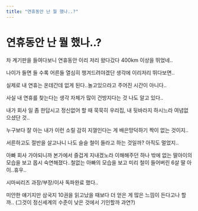 ```yaml
---
title: "연휴동안 난 뭘 했나..?"
---
```

# 연휴동안 난 뭘 했나..?

차 계기판을 들여다보니 연휴동안 이리 저리 왔다갔다 400km 이상을 뛰었네..

나이가 들면 들 수록 어른들 열심히 챙겨드려야겠단 생각에 이리저리 뛰다보면..

실제로 내 연휴는 온데간데 없게 된다..놀고있으라고 주어진 시간이 아니다..

사실 내 연휴를 찾는다는 생각 자체가 많이 건방지다는 것 나도 알고 있다..

내가 회사 일 좀 한답시고 정신없어 할 때 묵묵히 우리집, 내 뒷바라지 하시느라 여념없으셨단 것..

누구보다 잘 아는 내가 이런 소릴 감히 지껄인다는 게 배은망덕하기 짝이 없는 것이지..

서른하고도 절반을 살고나니 나도 슬슬 철이 들라고 하는 것일까? 아직도 멀었지..

아빠 회사 가야되니까 본가에서 즐겁게 지내겠노라 이해해주던 하나 밖에 없는 딸아이의 모습을 보고 몹시 숙연해졌다..철없는 아빠의 모습을 보고 미리 철이 들어버린 6살 딸 아이..휴우..

시마씨리즈 과장/부장/이사 독파완료 했다..

미안한 얘기지만 삼국지 10권을 읽고났을 때보다 더 얻은 게 많은 느낌이 든다고나 할까..
(그것이 정신세계의 수준이 낮은 것에서 기인할까 과연?)




